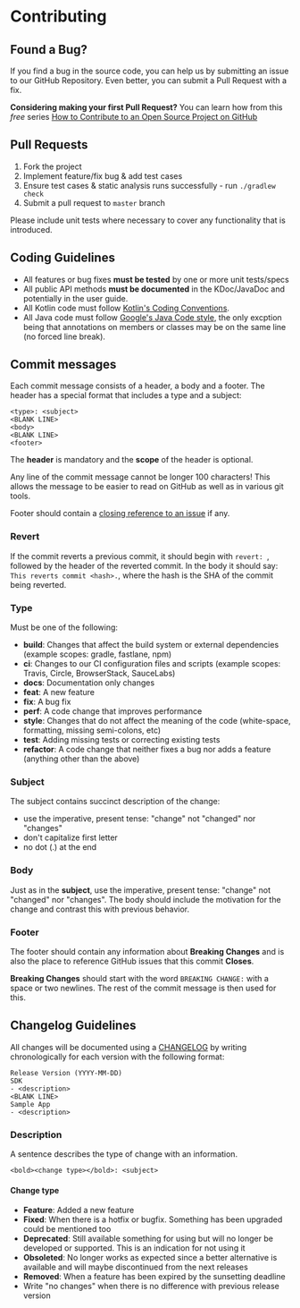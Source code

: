 # Contributing
## Found a Bug?
If you find a bug in the source code, you can help us by submitting an issue to our GitHub Repository. Even better, you can submit a Pull Request with a fix.

**Considering making your first Pull Request?** You can learn how from this *free* series [How to Contribute to an Open Source Project on GitHub](https://egghead.io/series/how-to-contribute-to-an-open-source-project-on-github)

## Pull Requests
1. Fork the project
2. Implement feature/fix bug & add test cases
3. Ensure test cases & static analysis runs successfully - run `./gradlew check`
4. Submit a pull request to `master` branch

Please include unit tests where necessary to cover any functionality that is introduced.

## Coding Guidelines
* All features or bug fixes **must be tested** by one or more unit tests/specs
* All public API methods **must be documented** in the KDoc/JavaDoc and potentially in the user guide.
* All Kotlin code must follow [Kotlin's Coding Conventions](https://kotlinlang.org/docs/reference/coding-conventions.html).
* All Java code must follow [Google's Java Code style](https://google.github.io/styleguide/javaguide.html), the only excption being that annotations on members or classes may be on the same line (no forced line break).

## Commit messages
Each commit message consists of a header, a body and a footer. The header has a special format that includes a type and a subject:

```
<type>: <subject>
<BLANK LINE>
<body>
<BLANK LINE>
<footer>
```

The **header** is mandatory and the **scope** of the header is optional.

Any line of the commit message cannot be longer 100 characters! This allows the message to be easier
to read on GitHub as well as in various git tools.

Footer should contain a [closing reference to an issue](https://help.github.com/articles/closing-issues-via-commit-messages/) if any.

### Revert
If the commit reverts a previous commit, it should begin with `revert: `, followed by the header of the reverted commit. In the body it should say: `This reverts commit <hash>.`, where the hash is the SHA of the commit being reverted.

### Type
Must be one of the following:

* **build**: Changes that affect the build system or external dependencies (example scopes: gradle, fastlane, npm)
* **ci**: Changes to our CI configuration files and scripts (example scopes: Travis, Circle, BrowserStack, SauceLabs)
* **docs**: Documentation only changes
* **feat**: A new feature
* **fix**: A bug fix
* **perf**: A code change that improves performance
* **style**: Changes that do not affect the meaning of the code (white-space, formatting, missing semi-colons, etc)
* **test**: Adding missing tests or correcting existing tests
* **refactor**: A code change that neither fixes a bug nor adds a feature (anything other than the above)

### Subject
The subject contains succinct description of the change:

* use the imperative, present tense: "change" not "changed" nor "changes"
* don't capitalize first letter
* no dot (.) at the end

### Body
Just as in the **subject**, use the imperative, present tense: "change" not "changed" nor "changes".
The body should include the motivation for the change and contrast this with previous behavior.

### Footer
The footer should contain any information about **Breaking Changes** and is also the place to
reference GitHub issues that this commit **Closes**.

**Breaking Changes** should start with the word `BREAKING CHANGE:` with a space or two newlines. The rest of the commit message is then used for this.

## Changelog Guidelines
All changes will be documented using a [CHANGELOG](https://github.com/rakutentech/android-miniapp/blob/master/CHANGELOG.md) by writing chronologically for each version with the following format:

```
Release Version (YYYY-MM-DD)
SDK
- <description>
<BLANK LINE>
Sample App
- <description>
```

### Description
A sentence describes the type of change with an information.

```
<bold><change type></bold>: <subject>
```

#### Change type
* **Feature**: Added a new feature
* **Fixed**: When there is a hotfix or bugfix. Something has been upgraded could be mentioned too
* **Deprecated**: Still available something for using but will no longer be developed or supported. This is an indication for not using it
* **Obsoleted**: No longer works as expected since a better alternative is available and will maybe discontinued from the next releases
* **Removed**: When a feature has been expired by the sunsetting deadline
* Write "no changes" when there is no difference with previous release version
